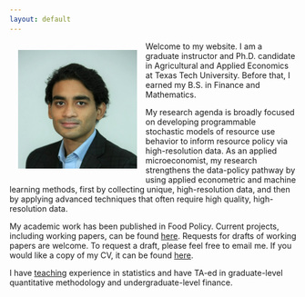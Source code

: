 ```yaml
---
layout: default
---
```

<img style="width=209px;height=209px;float:left;padding:15px;"
src="/images/photo.jpg" alt="" width="209" height="209">

Welcome to my website. I am a graduate instructor and Ph.D. candidate in Agricultural and Applied Economics at Texas Tech University. Before that, I earned my B.S. in Finance and Mathematics.

My research agenda is broadly focused on developing programmable stochastic models of resource use behavior to inform resource policy via high-resolution data. As an applied microeconomist, my research strengthens the data-policy pathway by using applied econometric and machine learning methods, first by collecting unique, high-resolution data, and then by applying advanced techniques that often require high quality, high-resolution data.

My academic work has been published in Food Policy. Current projects, including working papers, can be found [here](/research/). Requests for drafts of working papers are welcome. To request a draft, please feel free to email me. If you would like a copy of my CV, it can be found [here](/FuadSyed_CV_12152022.pdf). 

I have [teaching](/teaching/) experience in statistics and have TA-ed in graduate-level quantitative methodology and undergraduate-level finance. 

